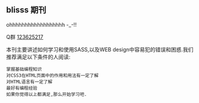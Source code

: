 blisss 期刊
-------------
ohhhhhhhhhhhhhhhhhh -_-!!

Q群 [123625217](http://jq.qq.com/?_wv=1027&k=XI0Hpb)

本刊主要讲述如何学习和使用SASS,以及WEB design中容易犯的错误和困惑.我们推荐满足以下条件的人阅读:

    掌握基础编程知识
    对CSS3在HTML页面中的作用和用法有一定了解
    对HTML语言有一定了解
    最好有编程经验
    如果你觉得以上都满足,那么开始学习吧.

